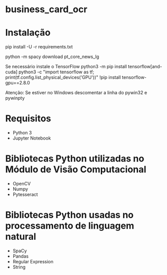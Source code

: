 # business_card_ocr

# Instalação
pip install -U -r requirements.txt

python -m spacy download pt_core_news_lg

Se necessário instale o TensorFlow
python3 -m pip install tensorflow[and-cuda]
python3 -c "import tensorflow as tf; print(tf.config.list_physical_devices('GPU'))"
!pip install tensorflow-gpu==2.8.0


Atenção: Se estiver no Windows descomentar a linha do pywin32 e pywinpty

# Requisitos
- Python 3
- Jupyter Notebook

# Bibliotecas Python utilizadas no Módulo de Visão Computacional
- OpenCV
- Numpy
- Pytesseract

# Bibliotecas Python usadas no processamento de linguagem natural
- SpaCy
- Pandas
- Regular Expression
- String
